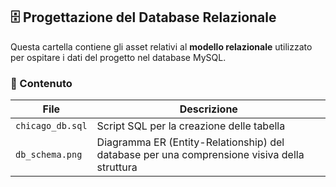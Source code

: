 ## 🗄️ Progettazione del Database Relazionale

Questa cartella contiene gli asset relativi al **modello relazionale** utilizzato per ospitare i dati del progetto nel database MySQL.

### 📁 Contenuto

| File | Descrizione |
|------|-------------|
| `chicago_db.sql` | Script SQL per la creazione delle tabella |
| `db_schema.png` | Diagramma ER (Entity-Relationship) del database per una comprensione visiva della struttura |
